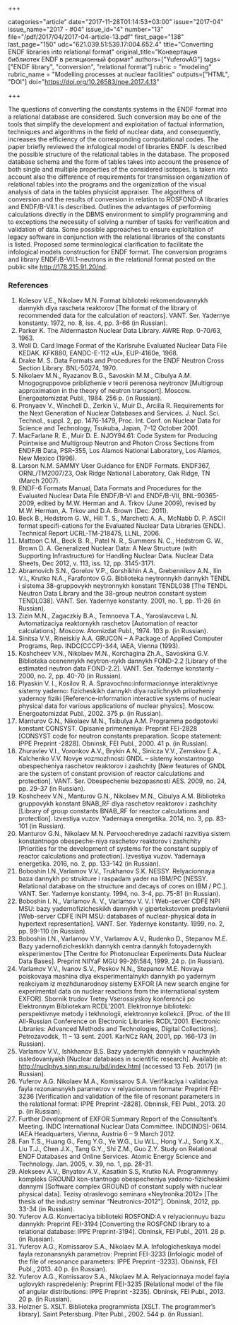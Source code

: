 +++

categories="article"
date="2017-11-28T01:14:53+03:00"
issue="2017-04"
issue_name="2017 - #04"
issue_id="4"
number="13"
file="/pdf/2017/04/2017-04-article-13.pdf"
first_page="138"
last_page="150"
udc="621.039.51:539.17:004.652.4"
title="Converting ENDF libraries into relational format"
original_title="Конвертация библиотек ENDF в реляционный формат"
authors=["YuferovAG"]
tags=["ENDF library", "conversion", "relational format"]
rubric = "modeling"
rubric_name = "Modelling processes at nuclear facilities"
outputs=["HTML", "DOI"]
doi="https://doi.org/10.26583/npe.2017.4.13"

+++

The questions of converting the constants systems in the ENDF format into a relational database are considered. Such conversion may be one of the tools that simplify the development and exploitation of factual information, techniques and algorithms in the field of nuclear data, and consequently, increases the efficiency of the corresponding computational codes. The paper briefly reviewed the infological model of libraries ENDF. Is described the possible structure of the relational tables in the database. The proposed database schema and the form of tables takes into account the presence of both single and multiple properties of the considered isotopes. Is taken into account also the difference of requirements for transmission organization of relational tables into the programs and the organization of the visual analysis of data in the tables physicist appraiser. The algorithms of conversion and the results of conversion in relation to ROSFOND-A libraries and ENDF/B-VII.1 is described. Outlines the advantages of performing calculations directly in the DBMS environment to simplify programming and to exceptions the necessity of solving a number of tasks for verification and validation of data. Some possible approaches to ensure exploitation of legacy software in conjunction with the relational libraries of the constants is listed. Proposed some terminological clarification to facilitate the infological models construction for ENDF format. The conversion programs and library ENDF/B-VII.1-neutrons in the relational format posted on the public site http://178.215.91.20/nd.

### References

1. Kolesov V.E., Nikolaev M.N. Format biblioteki rekomendovannykh dannykh dlya rascheta reaktorov [The format of the library of recommended data for the calculation of reactors]. VANT. Ser. Yadernye konstanty. 1972, no. 8, iss. 4, pp. 3-66 (in Russian).
2. Parker K. The Aldermaston Nuclear Data Library. AWRE Rep. 0-70/63, 1963.
3. Woll D. Card Image Format of the Karlsruhe Evaluated Nuclear Data File KEDAK. KFK880, EANDC-E-112 «U», EUP-4160e, 1968.
4. Drake M. S. Data Formats and Procedures for the ENDF Neutron Cross Section Library. BNL-50274, 1970.
5. Nikolaev M.N., Ryazanov B.G., Savoskin M.M., Cibulya A.M. Mnogogruppovoe priblizhenie v teorii perenosa neytronov [Multigroup approximation in the theory of neutron transport]. Moscow. Energoatomizdat Publ., 1984. 256 p. (in Russian).
6. Pronyaev V., Winchell D., Zerkin V., Muir D., Arcilla R. Requirements for the Next Generation of Nuclear Databases and Services. J. Nucl. Sci. Technol., suppl. 2, pp. 1476-1479, Proc. Int. Conf. on Nuclear Data for Science and Technology, Tsukuba, Japan, 7–12 October 2001.
7. MacFarlane R. E., Muir D. E. NJOY94.61: Code System for Producing Pointwise and Multigroup Neutron and Photon Cross Sections from ENDF/B Data, PSR-355, Los Alamos National Laboratory, Los Alamos, New Mexico (1996).
8. Larson N.M. SAMMY User Guidance for ENDF Formats. ENDF367, ORNL/TM2007/23, Oak Ridge National Laboratory, Oak Ridge, TN (March 2007).
9. ENDF-6 Formats Manual, Data Formats and Procedures for the Evaluated Nuclear Data File ENDF/B-VI and ENDF/B-VII, BNL-90365-2009, edited by M.W. Herman and A. Trkov (June 2009), revised by M.W. Herman, A. Trkov and D.A. Brown (Dec. 2011).
10. Beck B., Hedstrom G. W., Hill T. S., Marchetti A. A., McNabb D. P. ASCII format specifi-cations for the Evaluated Nuclear Data Libraries (ENDL). Technical Report UCRL-TM-218475, LLNL, 2006.
11. Mattoon C.M., Beck B. R., Patel N. R., Summers N. C., Hedstrom G. W., Brown D. A. Generalized Nuclear Data: A New Structure (with Supporting Infrastructure) for Handling Nuclear Data. Nuclear Data Sheets, Dec 2012, v. 113, iss. 12, pp. 3145-3171.
12. Abramovich S.N., Gorelov V.P., Gorshikhin A.A., Grebennikov A.N., Ilin V.I., Krutko N.A., Farafontov G.G. Biblioteka neytronnykh dannykh TENDL i sistema 38-gruppovykh neytronnykh konstant TENDL038 [The TENDL Neutron Data Library and the 38-group neutron constant system TENDL038]. VANT. Ser. Yadernye konstanty. 2001, no. 1, pp. 11-26 (in Russian).
13. Zizin M.N., Zagaczkiy B.A., Temnoeva T.A., Yaroslavceva L.N. Avtomatizaciya reaktornykh raschetov [Automation of reactor calculations]. Moscow. Atomizdat Publ., 1974. 103 p. (in Russian).
14. Sinitsa V.V., Rineiskiy A.A. GRUCON – A Package of Applied Computer Programs, Rep. INDC(CCCP)-344, IAEA, Vienna (1993).
15. Koshcheev V.N., Nikolaev M.N., Korchagina Zh.A., Savoskina G.V. Biblioteka ocenennykh neytron-nykh dannykh FOND-2.2 [Library of the estimated neutron data FOND-2.2]. VANT. Ser. Yadernye konstanty – 2000, no. 2, pp. 40-70 (in Russian).
16. Plyaskin V. I., Kosilov R. A. Spravochno:informacionnye interaktivnye sistemy yaderno: fizicheskikh dannykh dlya razlichnykh prilozheniy yadernoy fiziki [Reference-information interactive systems of nuclear physical data for various applications of nuclear physics]. Moscow. Energoatomizdat Publ., 2002. 375 p. (in Russian).
17. Manturov G.N., Nikolaev M.N., Tsibulya A.M. Programma podgotovki konstant CONSYST. Opisanie primeneniya: Preprint FEI-2828 [CONSYST code for neutron constants preparation. Scope statement: IPPE Preprint -2828]. Obninsk, FEI Publ., 2000. 41 p. (in Russian).
18. Zhuravlev V.I., Voronkov A.V., Brykin A.N., Sinicza V.V., Zemskov E.A., Kalchenko V.V. Novye vozmozhnosti GNDL – sistemy konstantnogo obespecheniya raschetov reaktorov i zashchity [New features of GNDL are the system of constant provision of reactor calculations and protection]. VANT. Ser. Obespechenie bezopasnosti AES. 2009, no. 24, pp. 29-37 (in Russian).
19. Koshcheev V.N., Manturov G.N., Nikolaev M.N., Cibulya A.M. Biblioteka gruppovykh konstant BNAB_RF dlya raschetov reaktorov i zashchity [Library of group constants BNAB_RF for reactor calculations and protection]. Izvestiya vuzov. Yadernaya energetika. 2014, no. 3, pp. 83-101 (in Russian).
20. Manturov G.N., Nikolaev M.N. Pervoocherednye zadachi razvitiya sistem konstantnogo obespeche-niya raschetov reaktorov i zashchity [Priorities for the development of systems for the constant supply of reactor calculations and protection]. Izvestiya vuzov. Yadernaya energetika. 2016, no. 2, pp. 133-142 (in Russian).
21. Boboshin I.N.,Varlamov V.V., Trukhanov S.K. NESSY. Relyacionnaya baza dannykh po strukture i raspadam yader na IBM/PC [NESSY. Relational database on the structure and decays of cores on IBM / PC.]. VANT. Ser. Yadernye konstanty. 1994, no. 3-4, pp. 75-81 (in Russian).
22. Boboshin I. N., Varlamov A. V., Varlamov V. V. I Web-server CDFE NPI MSU: bazy yadernofizicheskikh dannykh v gipertekstovom predstavlenii [Web-server CDFE INPI MSU: databases of nuclear-physical data in hypertext representation]. VANT. Ser. Yadernye konstanty. 1999, no. 2, pp. 99-110 (in Russian).
23. Boboshin I.N., Varlamov V.V., Varlamov A.V., Rudenko D., Stepanov M.E. Bazy yadernofizicheskikh dannykh centra dannykh fotoyadernykh eksperimentov [The Centre for Photonuclear Experiments Data Nuclear Data Bases]. Preprint NIIYaF MGU 99-26\584, 1999. 24 p. (in Russian).
24. Varlamov V.V., Ivanov S.V., Peskov N.N., Stepanov M.E. Novaya poiskovaya mashina dlya eksperimentalnykh dannykh po yadernym reakciyam iz mezhdunarodnoy sistemy EXFOR [A new search engine for experimental data on nuclear reactions from the international system EXFOR]. Sbornik trudov Tretey Vserossiyskoy konferencii po Elektronnym Bibliotekam RCDL’2001. Elektronnye biblioteki: perspektivnye metody i tekhnologii, elektronnye kollekcii. [Proc. of the III All-Russian Conference on Electronic Libraries RCDL’2001. Electronic Libraries: Advanced Methods and Technologies, Digital Collections]. Petrozavodsk, 11 – 13 sent. 2001. KarNCz RAN, 2001, pp. 166-173 (in Russian).
25. Varlamov V.V., Ishkhanov B.S. Bazy yadernykh dannykh v nauchnykh issledovaniyakh [Nuclear databases in scientific research]. Available at: http://nuclphys.sinp.msu.ru/bd/index.html (accessed 13 Feb. 2017) (in Russian).
26. Yuferov A.G. Nikolaev M.A., Komissarov S.A. Verifikaciya i validaciya fayla rezonansnykh parametrov v relyacionnom formate: Preprint FEI-3236 [Verification and validation of the file of resonant parameters in the relational format: IPPE Preprint -2828]. Obninsk, FEI Publ., 2013. 20 p. (in Russian).
27. Further Development of EXFOR Summary Report of the Consultant’s Meeting. INDC International Nuclear Data Committee. INDC(NDS)-0614. IAEA Headquarters, Vienna, Austria 6 – 9 March 2012.
28. Fan T.S., Huang G., Feng Y.G., Ye W.G., Liu W.L., Hong Y.J., Song X.X., Liu T.J., Chen J.X., Tang G.Y., Shi Z.M., Guo Z.Y. Study on Relational ENDF Databases and Online Services. Atomic Energy Science and Technology. Jan. 2005, v. 39, no. 1, pp. 28-31.
29. Alekseev A.V., Bnyatov A.V., Kasatkin S.S, Krutko N.A. Programmnyy kompleks GROUND kon-stantnogo obespecheniya yaderno-fizicheskimi dannymi [Software complex GROUND of constant supply with nuclear physical data]. Tezisy otraslevogo seminara «Neytronika:2012» [The thesis of the industry seminar “Neutronics-2012”]. Obninsk, 2012, pp. 33-34 (in Russian).
30. Yuferov A.G. Konvertaciya biblioteki ROSFOND:A v relyacionnuyu bazu dannykh: Preprint FEI-3194 [Converting the ROSFOND library to a relational database: IPPE Preprint-3194]. Obninsk, FEI Publ., 2011. 28 p. (in Russian).
31. Yuferov A.G., Komissarov S.A., Nikolaev M.A. Infologicheskaya model fayla rezonansnykh parametrov: Preprint FEI-3233 [Infologic model of the file of resonance parameters: IPPE Preprint -3233]. Obninsk, FEI Publ., 2013. 40 p. (in Russian).
32. Yuferov A.G., Komissarov S.A., Nikolaev M.A. Relyacionnaya model fayla uglovykh raspredeleniy: Preprint FEI-3235 [Relational model of the file of angular distributions: IPPE Preprint -3235]. Obninsk, FEI Publ., 2013. 20 p. (in Russian).
33. Holzner S. XSLT. Biblioteka programmista [XSLT. The programmer’s library]. Saint Petersburg. Piter Publ., 2002. 544 p. (in Russian).